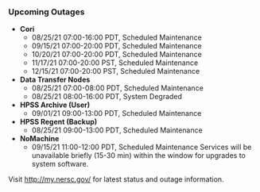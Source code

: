 ### Upcoming Outages 

- **Cori**
    - 08/25/21 07:00-16:00 PDT, Scheduled Maintenance
    - 09/15/21 07:00-20:00 PDT, Scheduled Maintenance
    - 10/20/21 07:00-20:00 PDT, Scheduled Maintenance
    - 11/17/21 07:00-20:00 PST, Scheduled Maintenance
    - 12/15/21 07:00-20:00 PST, Scheduled Maintenance
- **Data Transfer Nodes**
    - 08/25/21 07:00-08:00 PDT, Scheduled Maintenance
    - 08/25/21 08:00-16:00 PDT, System Degraded
- **HPSS Archive (User)**
    - 09/01/21 09:00-13:00 PDT, Scheduled Maintenance
- **HPSS Regent (Backup)**
    - 08/25/21 09:00-13:00 PDT, Scheduled Maintenance
- **NoMachine**
    - 09/15/21 11:00-12:00 PDT, Scheduled Maintenance
      Services will be unavailable briefly (15-30 min) within the window for 
      upgrades to system software.

Visit <http://my.nersc.gov/> for latest status and outage information.
